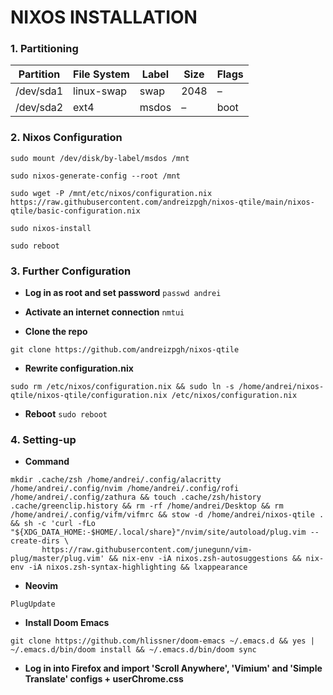 # NIXOS INSTALLATION


### 1. Partitioning

| Partition | File System | Label | Size | Flags |
| --------- | ----------- | ----- | ---- | ----- |
| /dev/sda1 | linux-swap  | swap  | 2048 | –     |
| /dev/sda2 | ext4        | msdos | –    | boot  |

### 2. Nixos Configuration

`sudo mount /dev/disk/by-label/msdos /mnt`

`sudo nixos-generate-config --root /mnt`

```
sudo wget -P /mnt/etc/nixos/configuration.nix https://raw.githubusercontent.com/andreizpgh/nixos-qtile/main/nixos-qtile/basic-configuration.nix
```

`sudo nixos-install`

`sudo reboot`

### 3. Further Configuration

- **Log in as root and set password**
`passwd andrei`

- **Activate an internet connection**
`nmtui`

- **Clone the repo**

`git clone https://github.com/andreizpgh/nixos-qtile`

- **Rewrite configuration.nix**
```
sudo rm /etc/nixos/configuration.nix && sudo ln -s /home/andrei/nixos-qtile/nixos-qtile/configuration.nix /etc/nixos/configuration.nix 
```

- **Reboot** 
`sudo reboot`

### 4. Setting-up

- **Command**
```
mkdir .cache/zsh /home/andrei/.config/alacritty /home/andrei/.config/nvim /home/andrei/.config/rofi /home/andrei/.config/zathura && touch .cache/zsh/history .cache/greenclip.history && rm -rf /home/andrei/Desktop && rm /home/andrei/.config/vifm/vifmrc && stow -d /home/andrei/nixos-qtile . && sh -c 'curl -fLo "${XDG_DATA_HOME:-$HOME/.local/share}"/nvim/site/autoload/plug.vim --create-dirs \
       https://raw.githubusercontent.com/junegunn/vim-plug/master/plug.vim' && nix-env -iA nixos.zsh-autosuggestions && nix-env -iA nixos.zsh-syntax-highlighting && lxappearance
``` 

- **Neovim**

`PlugUpdate`

- **Install Doom Emacs**
```
git clone https://github.com/hlissner/doom-emacs ~/.emacs.d && yes | ~/.emacs.d/bin/doom install && ~/.emacs.d/bin/doom sync
```
 
- **Log in into Firefox and import 'Scroll Anywhere', 'Vimium' and 'Simple Translate' configs + userChrome.css**
